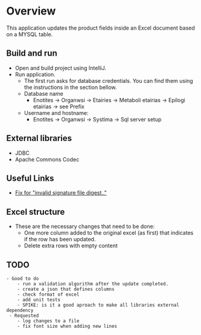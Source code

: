 # Overview
This application updates the product fields inside an Excel document based on a MYSQL table.
 
## Build and run
* Open and build project using IntelliJ.
* Run application.
    * The first run asks for database credentials. You can find them using the instructions in the section bellow.  
    * Database name
        * Enotites -> Organwsi -> Etairies -> Metaboli etairias -> Epilogi etairias -> see Prefix
    * Username and hostname:
         * Enotites -> Organwsi -> Systima -> Sql server setup

## External libraries
* JDBC
* Apache Commons Codec

## Useful Links
* [Fix for "invalid signature file digest.."](https://stackoverflow.com/questions/34855649/invalid-signature-file-digest-for-manifest-main-attributes-exception-while-tryin/34856095#34856095)

## Excel structure
* These are the necessary changes that need to be done:
    * One more column added to the original excel (as first) that indicates if the row has been updated.
    * Delete extra rows with empty content

## TODO   
    - Good to do
        - run a validation algorithm after the update completed.
        - create a json that defines columns
        - check format of excel
        - add unit tests     
        - SPIKE: is it a good aproach to make all libraries external dependency   		    
	 - Requested
        - log changes to a file
        - fix font size when adding new lines     
        
	    

